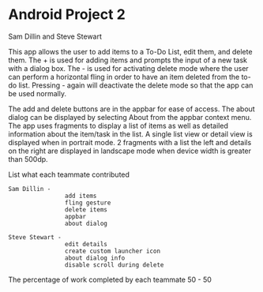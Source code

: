 # Android Project 2

Sam Dillin and Steve Stewart

This app allows the user to add items to a To-Do List, edit them, and delete them.
The + is used for adding items and prompts the input of a new task with a dialog box.
The - is used for activating delete mode where the user can perform a horizontal fling in order to have an item deleted from the to-do list. Pressing - again will deactivate the delete mode so that the app can be used normally.

The add and delete buttons are in the appbar for ease of access. The about dialog can be displayed by selecting About from the appbar context menu. The app uses fragments to display a list of items as well as detailed information about the item/task in the list.
A single list view or detail view is displayed when in portrait mode.
2 fragments with a list the left and details on the right are displayed in landscape mode when device width is greater than 500dp.

List what each teammate contributed

	Sam Dillin -
					add items
					fling gesture
					delete items
					appbar
					about dialog

	Steve Stewart -
					edit details
					create custom launcher icon
					about dialog info
					disable scroll during delete
					

The percentage of work completed by each teammate
50 - 50
